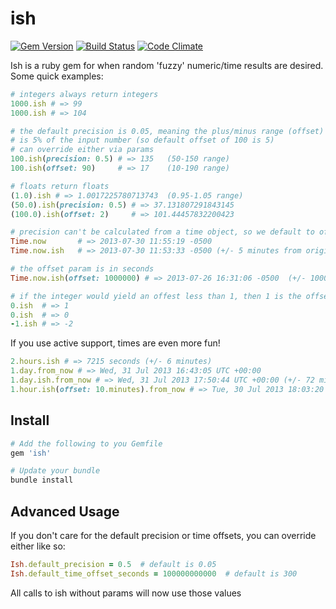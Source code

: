 # ish

[![Gem Version](https://badge.fury.io/rb/ish.png)](http://badge.fury.io/rb/ish)
[![Build Status](https://secure.travis-ci.org/spilliton/ish.png?branch=master)](http://travis-ci.org/spilliton/ish)
[![Code Climate](https://codeclimate.com/github/spilliton/ish.png)](https://codeclimate.com/github/spilliton/ish)

Ish is a ruby gem for when random 'fuzzy' numeric/time results are desired.  Some quick examples:

``` ruby
# integers always return integers
1000.ish # => 99
1000.ish # => 104

# the default precision is 0.05, meaning the plus/minus range (offset)
# is 5% of the input number (so default offset of 100 is 5)
# can override either via params
100.ish(precision: 0.5) # => 135   (50-150 range)
100.ish(offset: 90)     # => 17    (10-190 range)

# floats return floats
(1.0).ish # => 1.0017225780713743  (0.95-1.05 range)
(50.0).ish(precision: 0.5) # => 37.131807291843145
(100.0).ish(offset: 2)     # => 101.44457832200423

# precision can't be calculated from a time object, so we default to offset of 5 minutes
Time.now       # => 2013-07-30 11:55:19 -0500
Time.now.ish   # => 2013-07-30 11:53:33 -0500 (+/- 5 minutes from original time)

# the offset param is in seconds
Time.now.ish(offset: 1000000) # => 2013-07-26 16:31:06 -0500  (+/- 1000000 seconds from original time)

# if the integer would yield an offest less than 1, then 1 is the offset
0.ish  # => 1
0.ish  # => 0
-1.ish # => -2
```

If you use active support, times are even more fun!

``` ruby
2.hours.ish # => 7215 seconds (+/- 6 minutes)
1.day.from_now # => Wed, 31 Jul 2013 16:43:05 UTC +00:00
1.day.ish.from_now # => Wed, 31 Jul 2013 17:50:44 UTC +00:00 (+/- 72 min)
1.hour.ish(offset: 10.minutes).from_now # => Tue, 30 Jul 2013 18:03:20 UTC +00:00 (+/- 10 min)
```


## Install

``` ruby
# Add the following to you Gemfile
gem 'ish'

# Update your bundle
bundle install
```

## Advanced Usage

If you don't care for the default precision or time offsets, you can override either like so:

```ruby
Ish.default_precision = 0.5  # default is 0.05
Ish.default_time_offset_seconds = 100000000000  # default is 300
```

All calls to ish without params will now use those values
